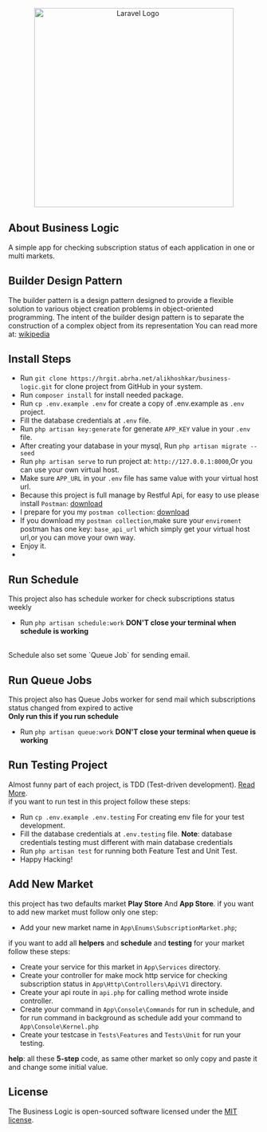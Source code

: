 <p align="center"><a href="https://laravel.com" target="_blank"><img src="https://raw.githubusercontent.com/laravel/art/master/logo-lockup/5%20SVG/2%20CMYK/1%20Full%20Color/laravel-logolockup-cmyk-red.svg" width="400" alt="Laravel Logo"></a></p>


## About Business Logic
A simple app for checking subscription status of each application in one or multi markets.

## Builder Design Pattern
The builder pattern is a design pattern designed to provide a flexible solution to various object creation problems in object-oriented programming. 
The intent of the builder design pattern is to separate the construction of a complex object from its representation
You can read more at: [wikipedia](https://en.wikipedia.org/wiki/Builder_pattern)

## Install Steps
- Run `git clone https://hrgit.abrha.net/alikhoshkar/business-logic.git` for clone project from GitHub in your system.
- Run `composer install` for install needed package.
- Run `cp .env.example .env` for create a copy of .env.example as `.env` project.
- Fill the database credentials at `.env` file.
- Run `php artisan key:generate` for generate `APP_KEY` value in your `.env` file.
- After creating your database in your mysql, Run `php artisan migrate --seed`
- Run `php artisan serve` to run project at: `http://127.0.0.1:8000`,Or you can use your own virtual host.
- Make sure `APP_URL` in your `.env` file has same value with your virtual host url.
- Because this project is full manage by Restful Api, for easy to use please
  install `Postman`: [download](https://www.postman.com/downloads/)
- I prepare for you
  my `postman collection`: [download](https://hrgit.abrha.net/alikhoshkar/business-logic/-/blob/main/public/business_logic.postman_collection)
- If you download my `postman collection`,make sure your `enviroment` postman has one key: `base_api_url`
  which simply get your virtual host url,or you
  can move your own way.
- Enjoy it.
- 
## Run Schedule
This project also has schedule worker for check subscriptions status weekly

- Run `php artisan schedule:work` **DON'T close your terminal when schedule is working**
<br>
Schedule also set some `Queue Job` for sending email.

## Run Queue Jobs
This project also has Queue Jobs worker for send mail which subscriptions status changed from expired to active
<br>
**Only run this if you run schedule**
- Run `php artisan queue:work` **DON'T close your terminal when queue is working**

## Run Testing Project
Almost funny part of each project, is TDD (Test-driven
development). [Read More](https://en.wikipedia.org/wiki/Test-driven_development).
<br>
if you want to run test in this project follow these steps:

- Run `cp .env.example .env.testing` For creating env file for your test development.
- Fill the database credentials at `.env.testing` file. **Note**: database credentials testing must different with main
  database credentials
- Run `php artisan test` for running both Feature Test and Unit Test.
- Happy Hacking!

## Add New Market
this project has two defaults market **Play Store** And **App Store**.
if you want to add new market must follow only one step:
- Add your new market name in `App\Enums\SubscriptionMarket.php`;

if you want to add all **helpers** and **schedule** and **testing** for your market follow these steps:
- Create your service for this market in `App\Services` directory.
- Create your controller for make mock http service for checking subscription status in `App\Http\Controllers\Api\V1` directory.
- Create your api route in `api.php` for calling method wrote inside controller.
- Create your command in `App\Console\Commands` for run in schedule, and for run command in background as schedule add your command to `App\Console\Kernel.php`
- Create your testcase in `Tests\Features` and `Tests\Unit` for run your testing.

**help**: all these **5-step** code, as same other market so only copy and paste it and change some initial value.

## License
The Business Logic is open-sourced software licensed under the [MIT license](https://opensource.org/licenses/MIT).
